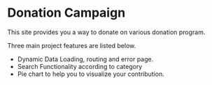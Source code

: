 # Donation Campaign

This site provides you a way to donate on various donation program.

Three main project features are listed below.

- Dynamic Data Loading, routing and error page.
- Search Functionality according to category
- Pie chart to help you to visualize your contribution.
